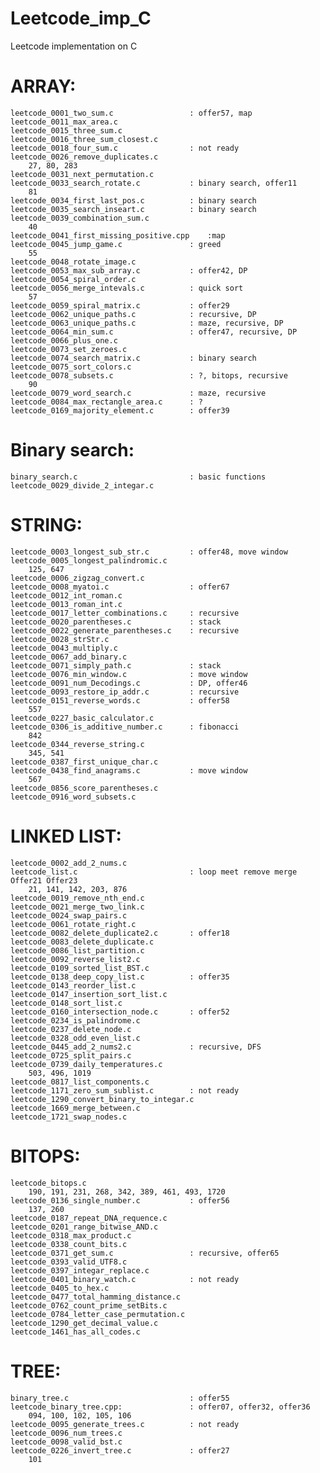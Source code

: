 # Leetcode_imp_C
Leetcode implementation on C

# ARRAY:

	leetcode_0001_two_sum.c					: offer57, map
	leetcode_0011_max_area.c
	leetcode_0015_three_sum.c
	leetcode_0016_three_sum_closest.c
	leetcode_0018_four_sum.c				: not ready
	leetcode_0026_remove_duplicates.c
		27, 80, 283
	leetcode_0031_next_permutation.c
	leetcode_0033_search_rotate.c			: binary search, offer11
		81
	leetcode_0034_first_last_pos.c			: binary search 
	leetcode_0035_search_inseart.c			: binary search
	leetcode_0039_combination_sum.c
		40
	leetcode_0041_first_missing_positive.cpp	:map
	leetcode_0045_jump_game.c				: greed
		55
	leetcode_0048_rotate_image.c
	leetcode_0053_max_sub_array.c			: offer42, DP
	leetcode_0054_spiral_order.c
	leetcode_0056_merge_intevals.c			: quick sort
		57
	leetcode_0059_spiral_matrix.c			: offer29
	leetcode_0062_unique_paths.c			: recursive, DP
	leetcode_0063_unique_paths.c			: maze, recursive, DP
	leetcode_0064_min_sum.c					: offer47, recursive, DP
	leetcode_0066_plus_one.c
	leetcode_0073_set_zeroes.c
	leetcode_0074_search_matrix.c			: binary search
	leetcode_0075_sort_colors.c	
	leetcode_0078_subsets.c					: ?, bitops, recursive
		90
	leetcode_0079_word_search.c				: maze, recursive
	leetcode_0084_max_rectangle_area.c		: ?
	leetcode_0169_majority_element.c		: offer39

# Binary search:
	binary_search.c							: basic functions
	leetcode_0029_divide_2_integar.c 

# STRING:

	leetcode_0003_longest_sub_str.c			: offer48, move window
	leetcode_0005_longest_palindromic.c
		125, 647
	leetcode_0006_zigzag_convert.c
	leetcode_0008_myatoi.c					: offer67
	leetcode_0012_int_roman.c
	leetcode_0013_roman_int.c
	leetcode_0017_letter_combinations.c		: recursive
	leetcode_0020_parentheses.c				: stack       
	leetcode_0022_generate_parentheses.c	: recursive
	leetcode_0028_strStr.c
	leetcode_0043_multiply.c
	leetcode_0067_add_binary.c
	leetcode_0071_simply_path.c				: stack
	leetcode_0076_min_window.c				: move window
	leetcode_0091_num_Decodings.c			: DP, offer46
	leetcode_0093_restore_ip_addr.c			: recursive
	leetcode_0151_reverse_words.c			: offer58
		557
	leetcode_0227_basic_calculator.c
	leetcode_0306_is_additive_number.c		: fibonacci
		842	
	leetcode_0344_reverse_string.c
		345, 541
	leetcode_0387_first_unique_char.c
	leetcode_0438_find_anagrams.c			: move window
		567
	leetcode_0856_score_parentheses.c
	leetcode_0916_word_subsets.c

# LINKED LIST:

	leetcode_0002_add_2_nums.c
	leetcode_list.c							: loop meet remove merge Offer21 Offer23
		21, 141, 142, 203, 876
	leetcode_0019_remove_nth_end.c
	leetcode_0021_merge_two_link.c   
	leetcode_0024_swap_pairs.c     
	leetcode_0061_rotate_right.c
	leetcode_0082_delete_duplicate2.c		: offer18
	leetcode_0083_delete_duplicate.c
	leetcode_0086_list_partition.c
	leetcode_0092_reverse_list2.c
	leetcode_0109_sorted_list_BST.c
	leetcode_0138_deep_copy_list.c			: offer35
	leetcode_0143_reorder_list.c
	leetcode_0147_insertion_sort_list.c
	leetcode_0148_sort_list.c
	leetcode_0160_intersection_node.c		: offer52
	leetcode_0234_is_palindrome.c
	leetcode_0237_delete_node.c
	leetcode_0328_odd_even_list.c
	leetcode_0445_add_2_nums2.c				: recursive, DFS
	leetcode_0725_split_pairs.c
	leetcode_0739_daily_temperatures.c
		503, 496, 1019 
	leetcode_0817_list_components.c
	leetcode_1171_zero_sum_sublist.c		: not ready
	leetcode_1290_convert_binary_to_integar.c
	leetcode_1669_merge_between.c
	leetcode_1721_swap_nodes.c

# BITOPS:

	leetcode_bitops.c
		190, 191, 231, 268, 342, 389, 461, 493, 1720 
	leetcode_0136_single_number.c			: offer56
		137, 260
	leetcode_0187_repeat_DNA_requence.c
	leetcode_0201_range_bitwise_AND.c
	leetcode_0318_max_product.c
	leetcode_0338_count_bits.c
	leetcode_0371_get_sum.c					: recursive, offer65
	leetcode_0393_valid_UTF8.c
	leetcode_0397_integar_replace.c
	leetcode_0401_binary_watch.c			: not ready
	leetcode_0405_to_hex.c
	leetcode_0477_total_hamming_distance.c
	leetcode_0762_count_prime_setBits.c
	leetcode_0784_letter_case_permutation.c
	leetcode_1290_get_decimal_value.c
	leetcode_1461_has_all_codes.c

# TREE:

	binary_tree.c							: offer55
	leetcode_binary_tree.cpp:				: offer07, offer32, offer36
		094, 100, 102, 105, 106
	leetcode_0095_generate_trees.c			: not ready
	leetcode_0096_num_trees.c
	leetcode_0098_valid_bst.c
	leetcode_0226_invert_tree.c				: offer27
		101	
